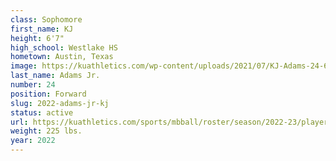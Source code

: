 ```yaml
---
class: Sophomore
first_name: KJ
height: 6'7"
high_school: Westlake HS
hometown: Austin, Texas
image: https://kuathletics.com/wp-content/uploads/2021/07/KJ-Adams-24-600x500.jpg
last_name: Adams Jr.
number: 24
position: Forward
slug: 2022-adams-jr-kj
status: active
url: https://kuathletics.com/sports/mbball/roster/season/2022-23/player/kj-adams/
weight: 225 lbs.
year: 2022
---
```

